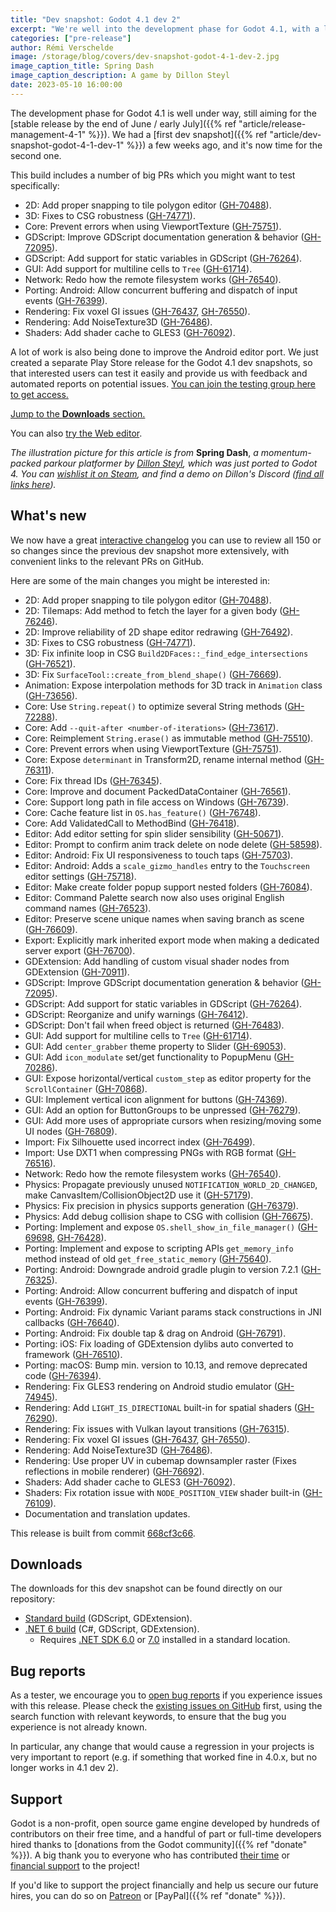 ```yaml
---
title: "Dev snapshot: Godot 4.1 dev 2"
excerpt: "We're well into the development phase for Godot 4.1, with a little less than a month left before we move to beta. So here's a second dev snapshot to test recent changes!"
categories: ["pre-release"]
author: Rémi Verschelde
image: /storage/blog/covers/dev-snapshot-godot-4-1-dev-2.jpg
image_caption_title: Spring Dash
image_caption_description: A game by Dillon Steyl
date: 2023-05-10 16:00:00
---
```


The development phase for Godot 4.1 is well under way, still aiming for the [stable release by the end of June / early July]({{% ref "article/release-management-4-1" %}}). We had a [first dev snapshot]({{% ref "article/dev-snapshot-godot-4-1-dev-1" %}}) a few weeks ago, and it's now time for the second one.

This build includes a number of big PRs which you might want to test specifically:

- 2D: Add proper snapping to tile polygon editor ([GH-70488](https://github.com/godotengine/godot/pull/70488)).
- 3D: Fixes to CSG robustness ([GH-74771](https://github.com/godotengine/godot/pull/74771)).
- Core: Prevent errors when using ViewportTexture ([GH-75751](https://github.com/godotengine/godot/pull/75751)).
- GDScript: Improve GDScript documentation generation & behavior ([GH-72095](https://github.com/godotengine/godot/pull/72095)).
- GDScript: Add support for static variables in GDScript ([GH-76264](https://github.com/godotengine/godot/pull/76264)).
- GUI: Add support for multiline cells to `Tree` ([GH-61714](https://github.com/godotengine/godot/pull/61714)).
- Network: Redo how the remote filesystem works ([GH-76540](https://github.com/godotengine/godot/pull/76540)).
- Porting: Android: Allow concurrent buffering and dispatch of input events ([GH-76399](https://github.com/godotengine/godot/pull/76399)).
- Rendering: Fix voxel GI issues ([GH-76437](https://github.com/godotengine/godot/pull/76437), [GH-76550](https://github.com/godotengine/godot/pull/76550)).
- Rendering: Add NoiseTexture3D ([GH-76486](https://github.com/godotengine/godot/pull/76486)).
- Shaders: Add shader cache to GLES3 ([GH-76092](https://github.com/godotengine/godot/pull/76092)).

A lot of work is also being done to improve the Android editor port. We just created a separate Play Store release for the Godot 4.1 dev snapshots, so that interested users can test it easily and provide us with feedback and automated reports on potential issues. [You can join the testing group here to get access.](https://groups.google.com/g/godot-testers)

[Jump to the **Downloads** section.](#downloads)

You can also [try the Web editor](https://editor.godotengine.org/releases/4.1.dev2/).

*The illustration picture for this article is from* **Spring Dash**, *a momentum-packed parkour platformer by [Dillon Steyl](https://twitter.com/DillonSteyl), which was just ported to Godot 4. You can [wishlist it on Steam](https://store.steampowered.com/app/2093070/Spring_Dash/), and find a demo on Dillon's Discord ([find all links here](https://linktr.ee/dillonsteyl)).*

## What's new

We now have a great [interactive changelog](https://godotengine.github.io/godot-interactive-changelog/#4.1-dev2) you can use to review all 150 or so changes since the previous dev snapshot more extensively, with convenient links to the relevant PRs on GitHub.

Here are some of the main changes you might be interested in:

- 2D: Add proper snapping to tile polygon editor ([GH-70488](https://github.com/godotengine/godot/pull/70488)).
- 2D: Tilemaps: Add method to fetch the layer for a given body ([GH-76246](https://github.com/godotengine/godot/pull/76246)).
- 2D: Improve reliability of 2D shape editor redrawing ([GH-76492](https://github.com/godotengine/godot/pull/76492)).
- 3D: Fixes to CSG robustness ([GH-74771](https://github.com/godotengine/godot/pull/74771)).
- 3D: Fix infinite loop in CSG `Build2DFaces::_find_edge_intersections` ([GH-76521](https://github.com/godotengine/godot/pull/76521)).
- 3D: Fix `SurfaceTool::create_from_blend_shape()` ([GH-76669](https://github.com/godotengine/godot/pull/76669)).
- Animation: Expose interpolation methods for 3D track in `Animation` class ([GH-73656](https://github.com/godotengine/godot/pull/73656)).
- Core: Use `String.repeat()` to optimize several String methods ([GH-72288](https://github.com/godotengine/godot/pull/72288)).
- Core: Add `--quit-after <number-of-iterations>` ([GH-73617](https://github.com/godotengine/godot/pull/73617)).
- Core: Reimplement `String.erase()` as immutable method ([GH-75510](https://github.com/godotengine/godot/pull/75510)).
- Core: Prevent errors when using ViewportTexture ([GH-75751](https://github.com/godotengine/godot/pull/75751)).
- Core: Expose `determinant` in Transform2D, rename internal method ([GH-76311](https://github.com/godotengine/godot/pull/76311)).
- Core: Fix thread IDs ([GH-76345](https://github.com/godotengine/godot/pull/76345)).
- Core: Improve and document PackedDataContainer ([GH-76561](https://github.com/godotengine/godot/pull/76561)).
- Core: Support long path in file access on Windows ([GH-76739](https://github.com/godotengine/godot/pull/76739)).
- Core: Cache feature list in `OS.has_feature()` ([GH-76748](https://github.com/godotengine/godot/pull/76748)).
- Core: Add ValidatedCall to MethodBind ([GH-76418](https://github.com/godotengine/godot/pull/76418)).
- Editor: Add editor setting for spin slider sensibility ([GH-50671](https://github.com/godotengine/godot/pull/50671)).
- Editor: Prompt to confirm anim track delete on node delete ([GH-58598](https://github.com/godotengine/godot/pull/58598)).
- Editor: Android: Fix UI responsiveness to touch taps ([GH-75703](https://github.com/godotengine/godot/pull/75703)).
- Editor: Android: Adds a `scale_gizmo_handles` entry to the `Touchscreen` editor settings ([GH-75718](https://github.com/godotengine/godot/pull/75718)).
- Editor: Make create folder popup support nested folders ([GH-76084](https://github.com/godotengine/godot/pull/76084)).
- Editor: Command Palette search now also uses original English command names ([GH-76523](https://github.com/godotengine/godot/pull/76523)).
- Editor: Preserve scene unique names when saving branch as scene ([GH-76609](https://github.com/godotengine/godot/pull/76609)).
- Export: Explicitly mark inherited export mode when making a dedicated server export ([GH-76700](https://github.com/godotengine/godot/pull/76700)).
- GDExtension: Add handling of custom visual shader nodes from GDExtension ([GH-70911](https://github.com/godotengine/godot/pull/70911)).
- GDScript: Improve GDScript documentation generation & behavior ([GH-72095](https://github.com/godotengine/godot/pull/72095)).
- GDScript: Add support for static variables in GDScript ([GH-76264](https://github.com/godotengine/godot/pull/76264)).
- GDScript: Reorganize and unify warnings ([GH-76412](https://github.com/godotengine/godot/pull/76412)).
- GDScript: Don't fail when freed object is returned ([GH-76483](https://github.com/godotengine/godot/pull/76483)).
- GUI: Add support for multiline cells to `Tree` ([GH-61714](https://github.com/godotengine/godot/pull/61714)).
- GUI: Add `center_grabber` theme property to Slider ([GH-69053](https://github.com/godotengine/godot/pull/69053)).
- GUI: Add `icon_modulate` set/get functionality to PopupMenu ([GH-70286](https://github.com/godotengine/godot/pull/70286)).
- GUI: Expose horizontal/vertical `custom_step` as editor property for the `ScrollContainer` ([GH-70868](https://github.com/godotengine/godot/pull/70868)).
- GUI: Implement vertical icon alignment for buttons ([GH-74369](https://github.com/godotengine/godot/pull/74369)).
- GUI: Add an option for ButtonGroups to be unpressed ([GH-76279](https://github.com/godotengine/godot/pull/76279)).
- GUI: Add more uses of appropriate cursors when resizing/moving some UI nodes ([GH-76809](https://github.com/godotengine/godot/pull/76809)).
- Import: Fix Silhouette used incorrect index ([GH-76499](https://github.com/godotengine/godot/pull/76499)).
- Import: Use DXT1 when compressing PNGs with RGB format ([GH-76516](https://github.com/godotengine/godot/pull/76516)).
- Network: Redo how the remote filesystem works ([GH-76540](https://github.com/godotengine/godot/pull/76540)).
- Physics: Propagate previously unused `NOTIFICATION_WORLD_2D_CHANGED`, make CanvasItem/CollisionObject2D use it ([GH-57179](https://github.com/godotengine/godot/pull/57179)).
- Physics: Fix precision in physics supports generation ([GH-76379](https://github.com/godotengine/godot/pull/76379)).
- Physics: Add debug collision shape to CSG with collision ([GH-76675](https://github.com/godotengine/godot/pull/76675)).
- Porting: Implement and expose `OS.shell_show_in_file_manager()` ([GH-69698](https://github.com/godotengine/godot/pull/69698), [GH-76428](https://github.com/godotengine/godot/pull/76428)).
- Porting: Implement and expose to scripting APIs `get_memory_info` method instead of old `get_free_static_memory` ([GH-75640](https://github.com/godotengine/godot/pull/75640)).
- Porting: Android: Downgrade android gradle plugin to version 7.2.1 ([GH-76325](https://github.com/godotengine/godot/pull/76325)).
- Porting: Android: Allow concurrent buffering and dispatch of input events ([GH-76399](https://github.com/godotengine/godot/pull/76399)).
- Porting: Android: Fix dynamic Variant params stack constructions in JNI callbacks ([GH-76640](https://github.com/godotengine/godot/pull/76640)).
- Porting: Android: Fix double tap & drag on Android ([GH-76791](https://github.com/godotengine/godot/pull/76791)).
- Porting: iOS: Fix loading of GDExtension dylibs auto converted to framework ([GH-76510](https://github.com/godotengine/godot/pull/76510)).
- Porting: macOS: Bump min. version to 10.13, and remove deprecated code ([GH-76394](https://github.com/godotengine/godot/pull/76394)).
- Rendering: Fix GLES3 rendering on Android studio emulator ([GH-74945](https://github.com/godotengine/godot/pull/74945)).
- Rendering: Add `LIGHT_IS_DIRECTIONAL` built-in for spatial shaders ([GH-76290](https://github.com/godotengine/godot/pull/76290)).
- Rendering: Fix issues with Vulkan layout transitions ([GH-76315](https://github.com/godotengine/godot/pull/76315)).
- Rendering: Fix voxel GI issues ([GH-76437](https://github.com/godotengine/godot/pull/76437), [GH-76550](https://github.com/godotengine/godot/pull/76550)).
- Rendering: Add NoiseTexture3D ([GH-76486](https://github.com/godotengine/godot/pull/76486)).
- Rendering: Use proper UV in cubemap downsampler raster (Fixes reflections in mobile renderer) ([GH-76692](https://github.com/godotengine/godot/pull/76692)).
- Shaders: Add shader cache to GLES3 ([GH-76092](https://github.com/godotengine/godot/pull/76092)).
- Shaders: Fix rotation issue with `NODE_POSITION_VIEW` shader built-in ([GH-76109](https://github.com/godotengine/godot/pull/76109)).
- Documentation and translation updates.

This release is built from commit [668cf3c66](https://github.com/godotengine/godot/commit/668cf3c66f42989949399f36e9faa29426e37416).

## Downloads

The downloads for this dev snapshot can be found directly on our repository:

* [Standard build](https://downloads.tuxfamily.org/godotengine/4.1/dev2/) (GDScript, GDExtension).
* [.NET 6 build](https://downloads.tuxfamily.org/godotengine/4.1/dev2/mono) (C#, GDScript, GDExtension).
  - Requires [.NET SDK 6.0](https://dotnet.microsoft.com/en-us/download/dotnet/6.0) or [7.0](https://dotnet.microsoft.com/en-us/download/dotnet/7.0) installed in a standard location.

## Bug reports

As a tester, we encourage you to [open bug reports](https://github.com/godotengine/godot/issues) if you experience issues with this release. Please check the [existing issues on GitHub](https://github.com/godotengine/godot/issues) first, using the search function with relevant keywords, to ensure that the bug you experience is not already known.

In particular, any change that would cause a regression in your projects is very important to report (e.g. if something that worked fine in 4.0.x, but no longer works in 4.1 dev 2).

## Support

Godot is a non-profit, open source game engine developed by hundreds of contributors on their free time, and a handful of part or full-time developers hired thanks to [donations from the Godot community]({{% ref "donate" %}}). A big thank you to everyone who has contributed [their time](https://github.com/godotengine/godot/blob/master/AUTHORS.md) or [financial support](https://github.com/godotengine/godot/blob/master/DONORS.md) to the project!

If you'd like to support the project financially and help us secure our future hires, you can do so on [Patreon](https://www.patreon.com/godotengine) or [PayPal]({{% ref "donate" %}}).
